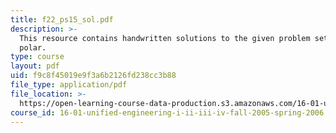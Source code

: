 ```yaml
---
title: f22_ps15_sol.pdf
description: >-
  This resource contains handwritten solutions to the given problem set on drag
  polar.
type: course
layout: pdf
uid: f9c8f45019e9f3a6b2126fd238cc3b88
file_type: application/pdf
file_location: >-
  https://open-learning-course-data-production.s3.amazonaws.com/16-01-unified-engineering-i-ii-iii-iv-fall-2005-spring-2006/f9c8f45019e9f3a6b2126fd238cc3b88_f22_ps15_sol.pdf
course_id: 16-01-unified-engineering-i-ii-iii-iv-fall-2005-spring-2006
---
```

